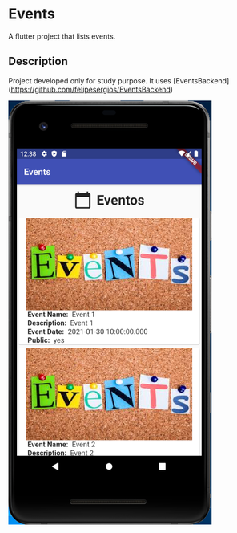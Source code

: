 # Events

A flutter project that lists events.

## Description

Project developed only for study purpose.
It uses [EventsBackend] (https://github.com/felipesergios/EventsBackend)

![Main Screen](https://github.com/AnnaAlbuquerque/Events/blob/main/assets/app-img.png?raw=true)
